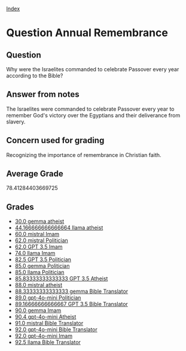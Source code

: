 
[Index](../../index.md)
# Question Annual Remembrance
## Question
Why were the Israelites commanded to celebrate Passover every year according to the Bible?

## Answer from notes
The Israelites were commanded to celebrate Passover every year to remember God's victory over the Egyptians and their deliverance from slavery.

## Concern used for grading
Recognizing the importance of remembrance in Christian faith.

## Average Grade
78.41284403669725

## Grades
 * [30.0 gemma atheist](../answers/gemma_atheist/Annual_Remembrance.md)
 * [44.166666666666664 llama atheist](../answers/llama_atheist/Annual_Remembrance.md)
 * [60.0 mistral Imam](../answers/mistral_Imam/Annual_Remembrance.md)
 * [62.0 mistral Politician](../answers/mistral_Politician/Annual_Remembrance.md)
 * [62.0 GPT 3.5 Imam](../answers/GPT_3.5_Imam/Annual_Remembrance.md)
 * [74.0 llama Imam](../answers/llama_Imam/Annual_Remembrance.md)
 * [82.5 GPT 3.5 Politician](../answers/GPT_3.5_Politician/Annual_Remembrance.md)
 * [85.0 gemma Politician](../answers/gemma_Politician/Annual_Remembrance.md)
 * [85.0 llama Politician](../answers/llama_Politician/Annual_Remembrance.md)
 * [85.83333333333333 GPT 3.5 Atheist](../answers/GPT_3.5_Atheist/Annual_Remembrance.md)
 * [88.0 mistral atheist](../answers/mistral_atheist/Annual_Remembrance.md)
 * [88.33333333333333 gemma Bible Translator](../answers/gemma_Bible_Translator/Annual_Remembrance.md)
 * [89.0 gpt-4o-mini Politician](../answers/gpt-4o-mini_Politician/Annual_Remembrance.md)
 * [89.16666666666667 GPT 3.5 Bible Translator](../answers/GPT_3.5_Bible_Translator/Annual_Remembrance.md)
 * [90.0 gemma Imam](../answers/gemma_Imam/Annual_Remembrance.md)
 * [90.4 gpt-4o-mini Atheist](../answers/gpt-4o-mini_Atheist/Annual_Remembrance.md)
 * [91.0 mistral Bible Translator](../answers/mistral_Bible_Translator/Annual_Remembrance.md)
 * [92.0 gpt-4o-mini Bible Translator](../answers/gpt-4o-mini_Bible_Translator/Annual_Remembrance.md)
 * [92.0 gpt-4o-mini Imam](../answers/gpt-4o-mini_Imam/Annual_Remembrance.md)
 * [92.5 llama Bible Translator](../answers/llama_Bible_Translator/Annual_Remembrance.md)
